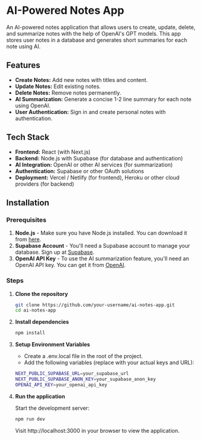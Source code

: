 # AI-Powered Notes App

An AI-powered notes application that allows users to create, update, delete, and summarize notes with the help of OpenAI's GPT models. This app stores user notes in a database and generates short summaries for each note using AI.

## Features

- **Create Notes:** Add new notes with titles and content.
- **Update Notes:** Edit existing notes.
- **Delete Notes:** Remove notes permanently.
- **AI Summarization:** Generate a concise 1-2 line summary for each note using OpenAI.
- **User Authentication:** Sign in and create personal notes with authentication.

## Tech Stack

- **Frontend:** React (with Next.js)
- **Backend:** Node.js with Supabase (for database and authentication)
- **AI Integration:** OpenAI or other AI services (for summarization)
- **Authentication:** Supabase or other OAuth solutions
- **Deployment:** Vercel / Netlify (for frontend), Heroku or other cloud providers (for backend)

## Installation

### Prerequisites

1. **Node.js** - Make sure you have Node.js installed. You can download it from [here](https://nodejs.org/).
2. **Supabase Account** - You'll need a Supabase account to manage your database. Sign up at [Supabase](https://supabase.io/).
3. **OpenAI API Key** - To use the AI summarization feature, you'll need an OpenAI API key. You can get it from [OpenAI](https://beta.openai.com/signup/).

### Steps

1. **Clone the repository**

   ```bash
   git clone https://github.com/your-username/ai-notes-app.git
   cd ai-notes-app

   ```

2. **Install dependencies**
    ```bash
   npm install

   ```
   

3. **Setup Environment Variables**

   - Create a .env.local file in the root of the project.
   - Add the following variables (replace with your actual keys and URL):


    ```bash
   NEXT_PUBLIC_SUPABASE_URL=your_supabase_url
   NEXT_PUBLIC_SUPABASE_ANON_KEY=your_supabase_anon_key
   OPENAI_API_KEY=your_openai_api_key

   ```
  

4. **Run the application**

   Start the development server:
   ```bash
   npm run dev

   ```
   

   Visit http://localhost:3000 in your browser to view the application.
